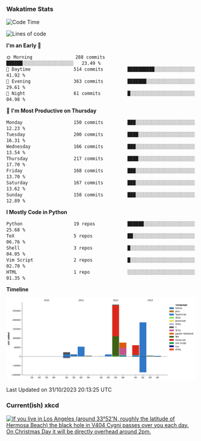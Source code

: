 ### Wakatime Stats
<!--START_SECTION:waka-->
![Code Time](http://img.shields.io/badge/Code%20Time-2%2C073%20hrs%2056%20mins-blue)

![Lines of code](https://img.shields.io/badge/From%20Hello%20World%20I%27ve%20Written-713.3%20thousand%20lines%20of%20code-blue)

**I'm an Early 🐤** 

```text
🌞 Morning                288 commits         ██████░░░░░░░░░░░░░░░░░░░   23.49 % 
🌆 Daytime                514 commits         ██████████░░░░░░░░░░░░░░░   41.92 % 
🌃 Evening                363 commits         ███████░░░░░░░░░░░░░░░░░░   29.61 % 
🌙 Night                  61 commits          █░░░░░░░░░░░░░░░░░░░░░░░░   04.98 % 
```
📅 **I'm Most Productive on Thursday** 

```text
Monday                   150 commits         ███░░░░░░░░░░░░░░░░░░░░░░   12.23 % 
Tuesday                  200 commits         ████░░░░░░░░░░░░░░░░░░░░░   16.31 % 
Wednesday                166 commits         ███░░░░░░░░░░░░░░░░░░░░░░   13.54 % 
Thursday                 217 commits         ████░░░░░░░░░░░░░░░░░░░░░   17.70 % 
Friday                   168 commits         ███░░░░░░░░░░░░░░░░░░░░░░   13.70 % 
Saturday                 167 commits         ███░░░░░░░░░░░░░░░░░░░░░░   13.62 % 
Sunday                   158 commits         ███░░░░░░░░░░░░░░░░░░░░░░   12.89 % 
```


**I Mostly Code in Python** 

```text
Python                   19 repos            ██████░░░░░░░░░░░░░░░░░░░   25.68 % 
TeX                      5 repos             ██░░░░░░░░░░░░░░░░░░░░░░░   06.76 % 
Shell                    3 repos             █░░░░░░░░░░░░░░░░░░░░░░░░   04.05 % 
Vim Script               2 repos             █░░░░░░░░░░░░░░░░░░░░░░░░   02.70 % 
HTML                     1 repo              ░░░░░░░░░░░░░░░░░░░░░░░░░   01.35 % 
```



**Timeline**

![Lines of Code chart](https://raw.githubusercontent.com/joshuajeschek/joshuajeschek/main/assets/bar_graph.png)


 Last Updated on 31/10/2023 20:13:25 UTC
<!--END_SECTION:waka-->

### Current(ish) xkcd
<a id="xkcd-a" title="If you live in Los Angeles (around 33°52'N, roughly the latitude of Hermosa Beach) the black hole in V404 Cygni passes over you each day. On Christmas Day it will be directly overhead around 2pm." href="https://www.xkcd.com" target="_blank">
        <img align="center" id="xkcd-img" src="https://imgs.xkcd.com/comics/under_the_stars.png" alt="If you live in Los Angeles (around 33°52'N, roughly the latitude of Hermosa Beach) the black hole in V404 Cygni passes over you each day. On Christmas Day it will be directly overhead around 2pm." height=300 />
</a>
